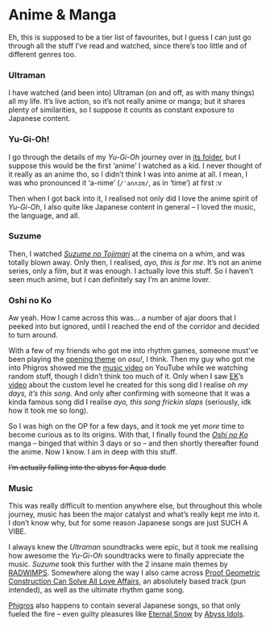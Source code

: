 # Anime & Manga

Eh, this is supposed to be a tier list of favourites, but I guess I can just go through all the stuff I’ve read and watched, since there’s too little and of different genres too.

### Ultraman
I have watched (and been into) Ultraman (on and off, as with many things) all my life. It’s live action, so it’s not really anime or manga; but it shares plenty of similarities, so I suppose it counts as constant exposure to Japanese content.

### Yu-Gi-Oh!
I go through the details of my *Yu-Gi-Oh* journey over in [its folder](../../Yu-Gi-Oh!), but I suppose this would be the first ‘anime’ I watched as a kid. I never thought of it really as an anime tho, so I didn’t think I was into anime at all. I mean, I was who pronounced it ‘a-nime’ (`/ˈanʌɪm/`, as in ‘time’) at first :v

Then when I got back into it, I realised not only did I love the anime spirit of *Yu-Gi-Oh*, I also quite like Japanese content in general – I loved the music, the language, and all.

### Suzume
Then, I watched [*Suzume no Tojimari*]() at the cinema on a whim, and was totally blown away. Only then, I realised, *ayo, this is for me*. It’s not an anime series, only a film, but it was enough. I actually love this stuff. So I haven’t seen much anime, but I can definitely say I’m an anime lover.

### Oshi no Ko
Aw yeah. How I came across this was... a number of ajar doors that I peeked into but ignored, until I reached the end of the corridor and decided to turn around.

With a few of my friends who got me into rhythm games, someone must’ve been playing the [opening theme]() on *osu!*, I think. Then my guy who got me into Phigros showed me the [music video]() on YouTube while we watching random stuff, though I didn’t think too much of it. Only when I saw [EK]()’s [video]() about the custom level he created for this song did I realise *oh my days, it’s this song*. And only after confirming with someone that it was a kinda famous song did I realise *ayo, this song frickin slaps* (seriously, idk how it took me so long).

So I was high on the OP for a few days, and it took me yet *more* time to become curious as to its origins. With that, I finally found the [*Oshi no Ko*]() manga – binged that within 3 days or so – and then shortly thereafter found the anime. Now I know. I am in deep with this stuff.

~~I’m actually falling into the abyss for Aqua dude~~

### Music
This was really difficult to mention anywhere else, but throughout this whole journey, music has been the major catalyst and what’s really kept me into it. I don’t know why, but for some reason Japanese songs are just SUCH A VIBE.

I always knew the *Ultraman* soundtracks were epic, but it took me realising how awesome the *Yu-Gi-Oh* soundtracks were to finally appreciate the music. *Suzume* took this further with the 2 insane main themes by [RADWIMPS](). Somewhere along the way I also came across [Proof Geometric Construction Can Solve All Love Affairs](), an absolutely based track (pun intended), as well as the ultimate rhythm game song.

[Phigros]() also happens to contain several Japanese songs, so that only fueled the fire – even guilty pleasures like [Eternal Snow]() by [Abyss Idols]().
